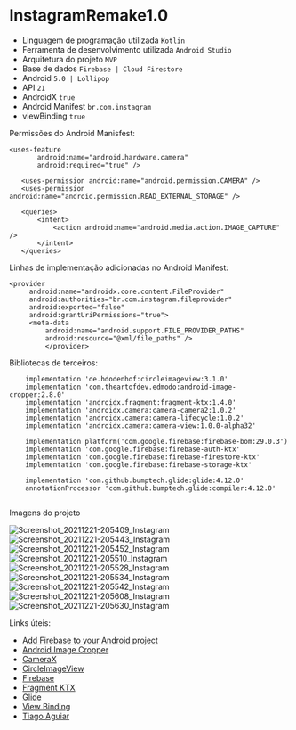 # InstagramRemake1.0 
* Linguagem de programação utilizada ```Kotlin```
* Ferramenta de desenvolvimento utilizada ```Android Studio```
* Arquitetura do projeto ```MVP```
* Base de dados ```Firebase | Cloud Firestore```
* Android ```5.0 | Lollipop```
* API ```21```
* AndroidX ```true```
* Android Manifest ```br.com.instagram```
* viewBinding ```true```

Permissões do Android Manisfest:
 ```
 <uses-feature
        android:name="android.hardware.camera"
        android:required="true" />

    <uses-permission android:name="android.permission.CAMERA" />
    <uses-permission android:name="android.permission.READ_EXTERNAL_STORAGE" />

    <queries>
        <intent>
            <action android:name="android.media.action.IMAGE_CAPTURE" />
        </intent>
    </queries>
 ```
 
 Linhas de implementação adicionadas no Android Manifest:
 ```
 <provider
      android:name="androidx.core.content.FileProvider"
      android:authorities="br.com.instagram.fileprovider"
      android:exported="false"
      android:grantUriPermissions="true">
      <meta-data
          android:name="android.support.FILE_PROVIDER_PATHS"
          android:resource="@xml/file_paths" />
          </provider> 
 ```
 
Bibliotecas de terceiros:

```
    implementation 'de.hdodenhof:circleimageview:3.1.0'
    implementation 'com.theartofdev.edmodo:android-image-cropper:2.8.0'
    implementation 'androidx.fragment:fragment-ktx:1.4.0'
    implementation 'androidx.camera:camera-camera2:1.0.2'
    implementation 'androidx.camera:camera-lifecycle:1.0.2'
    implementation 'androidx.camera:camera-view:1.0.0-alpha32'

    implementation platform('com.google.firebase:firebase-bom:29.0.3')
    implementation 'com.google.firebase:firebase-auth-ktx'
    implementation 'com.google.firebase:firebase-firestore-ktx'
    implementation 'com.google.firebase:firebase-storage-ktx'
    
    implementation 'com.github.bumptech.glide:glide:4.12.0'
    annotationProcessor 'com.github.bumptech.glide:compiler:4.12.0'
    
```

Imagens do projeto

![Screenshot_20211221-205409_Instagram](https://user-images.githubusercontent.com/59364674/147013463-2006961e-f227-469e-a804-ac8328bb4776.jpg)
![Screenshot_20211221-205443_Instagram](https://user-images.githubusercontent.com/59364674/147013466-02bacbc6-30df-47b6-8943-190094380552.jpg)
![Screenshot_20211221-205452_Instagram](https://user-images.githubusercontent.com/59364674/147013468-012c1b96-19c1-4ffb-93ec-7fba741aa2ab.jpg)
![Screenshot_20211221-205510_Instagram](https://user-images.githubusercontent.com/59364674/147013478-69818c4e-d12a-4f75-b91e-ed519a38eda0.jpg)
![Screenshot_20211221-205528_Instagram](https://user-images.githubusercontent.com/59364674/147013481-a8ac5275-adee-4f19-ac79-f0a35c1eeb57.jpg)
![Screenshot_20211221-205534_Instagram](https://user-images.githubusercontent.com/59364674/147013492-97fae943-e562-486c-9dee-d478d9262dae.jpg)
![Screenshot_20211221-205542_Instagram](https://user-images.githubusercontent.com/59364674/147013499-9b483e11-8458-4a02-8c35-284025c16ac0.jpg)
![Screenshot_20211221-205608_Instagram](https://user-images.githubusercontent.com/59364674/147013504-9317cd75-be8d-44fc-8e26-40158621b48a.jpg)
![Screenshot_20211221-205630_Instagram](https://user-images.githubusercontent.com/59364674/147013505-15d0b2d8-d925-4f72-b092-c4b75a2b64a4.jpg)

 Links úteis:
 * [Add Firebase to your Android project](https://firebase.google.com/docs/android/setup?authuser=0)
 * [Android Image Cropper](https://github.com/ArthurHub/Android-Image-Cropper)
 * [CameraX](https://developer.android.com/jetpack/androidx/releases/camera?hl=pt-br)
 * [CircleImageView](https://github.com/hdodenhof/CircleImageView)
 * [Firebase](https://firebase.google.com/)
 * [Fragment KTX](https://developer.android.com/kotlin/ktx?gclid=Cj0KCQiAqvaNBhDLARIsAH1Pq522ar-HUgnXuNtnt3ZwTPcD0Rx-9OOMLDkJawhcvMJs5q29mUeDVncaAq9ZEALw_wcB&gclsrc=aw.ds)
 * [Glide](https://github.com/bumptech/glide)
 * [View Binding](https://developer.android.com/topic/libraries/view-binding#kotlin)
 * [Tiago Aguiar](https://tiagoaguiar.co/)
